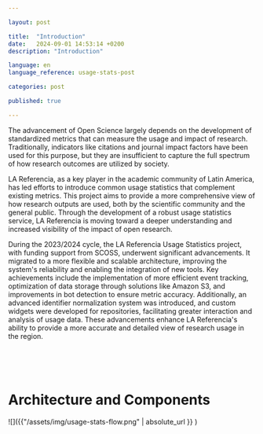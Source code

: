 ```yaml
---

layout: post

title:  "Introduction"  
date:   2024-09-01 14:53:14 +0200  
description: "Introduction"

language: en  
language_reference: usage-stats-post

categories: post

published: true

---
```


The advancement of Open Science largely depends on the development of standardized metrics that can measure the usage and impact of research. Traditionally, indicators like citations and journal impact factors have been used for this purpose, but they are insufficient to capture the full spectrum of how research outcomes are utilized by society.

LA Referencia, as a key player in the academic community of Latin America, has led efforts to introduce common usage statistics that complement existing metrics. This project aims to provide a more comprehensive view of how research outputs are used, both by the scientific community and the general public. Through the development of a robust usage statistics service, LA Referencia is moving toward a deeper understanding and increased visibility of the impact of open research.

During the 2023/2024 cycle, the LA Referencia Usage Statistics project, with funding support from SCOSS, underwent significant advancements. It migrated to a more flexible and scalable architecture, improving the system's reliability and enabling the integration of new tools. Key achievements include the implementation of more efficient event tracking, optimization of data storage through solutions like Amazon S3, and improvements in bot detection to ensure metric accuracy. Additionally, an advanced identifier normalization system was introduced, and custom widgets were developed for repositories, facilitating greater interaction and analysis of usage data. These advancements enhance LA Referencia's ability to provide a more accurate and detailed view of research usage in the region.

<br>  
<br>  
<br>  

# **Architecture and Components**

![]({{"/assets/img/usage-stats-flow.png" | absolute_url }} )

<br>  
<br>

